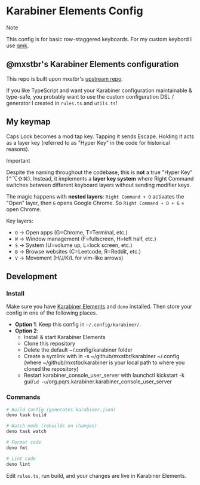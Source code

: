# Karabiner Elements Config

> [!NOTE]
> This config is for basic row-staggered keyboards. For my custom keybord I use [qmk](https://github.com/ratoru/qmk_userspace).

## @mxstbr's Karabiner Elements configuration

This repo is built upon mxstbr's [upstream repo](https://github.com/mxstbr/karabiner/).

If you like TypeScript and want your Karabiner configuration maintainable & type-safe, you probably want to use the custom configuration DSL / generator I created in `rules.ts` and `utils.ts`!

## My keymap

Caps Lock becomes a mod tap key. Tapping it sends Escape. Holding it acts as a layer key (referred to as "Hyper Key" in the code for historical reasons).

> [!IMPORTANT]
> Despite the naming throughout the codebase, this is **not** a true "Hyper Key" (⌃⌥⇧⌘). Instead, it implements a **layer key system** where Right Command switches between different keyboard layers without sending modifier keys.

The magic happens with **nested layers**: `Right Command + O` activates the "Open" layer, then `G` opens Google Chrome. So `Right Command + O + G` = open Chrome.

Key layers:

- `O` → Open apps (G=Chrome, T=Terminal, etc.)
- `W` → Window management (F=fullscreen, H=left half, etc.)
- `S` → System (U=volume up, L=lock screen, etc.)
- `B` → Browse websites (C=Leetcode, R=Reddit, etc.)
- `V` → Movement (H/J/K/L for vim-like arrows)

## Development

### Install

Make sure you have [Karabiner Elements](https://karabiner-elements.pqrs.org/) and `deno` installed. Then store your config in one of the following places.

- **Option 1**: Keep this config in `~/.config/karabiner/`.
- **Option 2**:
  - Install & start Karabiner Elements
  - Clone this repository
  - Delete the default ~/.config/karabiner folder
  - Create a symlink with ln -s ~/github/mxstbr/karabiner ~/.config (where ~/github/mxstbr/karabiner is your local path to where you cloned the repository)
  - Restart karabiner_console_user_server with launchctl kickstart -k gui/`id -u`/org.pqrs.karabiner.karabiner_console_user_server

### Commands

```bash
# Build config (generates karabiner.json)
deno task build

# Watch mode (rebuilds on changes)
deno task watch

# Format code
deno fmt

# Lint code
deno lint
```

Edit `rules.ts`, run build, and your changes are live in Karabiner Elements.
